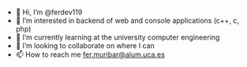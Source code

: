 - 👋 Hi, I’m @ferdev119
- 👀 I’m interested in backend of web and console applications (c++, c, php)
- 🌱 I’m currently learning at the university computer engineering
- 💞️ I’m looking to collaborate on where I can
- 📫 How to reach me fer.muribar@alum.uca.es

<!---
ferdev119/ferdev119 is a ✨ special ✨ repository because its `README.md` (this file) appears on your GitHub profile.
You can click the Preview link to take a look at your changes.
--->

